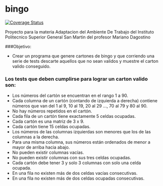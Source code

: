 # bingo

[![Coverage Status](https://coveralls.io/repos/github/MaiteLukasiunas/bingo/badge.svg?branch=master)](https://coveralls.io/github/MaiteLukasiunas/bingo?branch=master)

Proyecto para la materia Adaptacion del Ambiente De Trabajo del Instituto Politecnico Superior General San Martin del profesor Mariano Dagostino

###Objetivo:
  - Crear un programa que genere cartones de bingo y que corriendo una serie de tests descarte aquellos que no sean validos y muestre el carton valido conseguido.

### Los tests que deben cumplirse para lograr un carton valido son:
  - Los números del cartón se encuentran en el rango 1 a 90.
  - Cada columna de un cartón (contando de izquierda a derecha) contiene números que van del 1 al 9, 10 al 19, 20 al 29 ..., 70 al 79 y 80 al 90.
  - No hay números repetidos en el cartón.
  - Cada fila de un cartón tiene exactamente 5 celdas ocupadas.
  - Cada cartón es una matriz de 3 x 9.
  - Cada cartón tiene 15 celdas ocupadas.
  - Los números de las columnas izquierdas son menores que los de las columnas a la derecha.
  - Para una misma columna, sus números están ordenados de menor a mayor de arriba hacia abajo.
  - No pueden existir columnas vacías.
  - No pueden existir columnas con sus tres celdas ocupadas.
  - Cada cartón debe tener 3 y solo 3 columnas con solo una celda ocupada.
  - En una fila no existen más de dos celdas vacías consecutivas.
  - En una fila no existen más de dos celdas ocupadas consecutivas.
